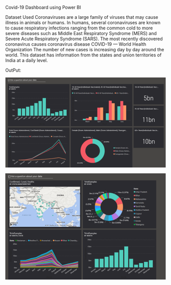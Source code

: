 Covid-19 Dashboard using Power BI


Dataset Used
Coronaviruses are a large family of viruses that may cause illness in animals or humans. In humans, several coronaviruses are known to cause respiratory infections ranging from the common cold to more severe diseases such as Middle East Respiratory Syndrome (MERS) and Severe Acute Respiratory Syndrome (SARS). The most recently discovered coronavirus causes coronavirus disease COVID-19 — World Health Organization
The number of new cases is increasing day by day around the world. This dataset has information from the states and union territories of India at a daily level.

OutPut:

![output image](https://github.com/Rutvik7713/Covid-19-Dashboard-Using-Power-BI/blob/main/Output_1.png)

![output image](https://github.com/Rutvik7713/Covid-19-Dashboard-Using-Power-BI/blob/main/Output_2.png)



